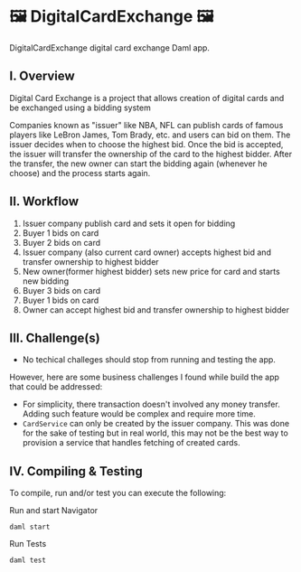 # 🖼️ DigitalCardExchange 🖼️

DigitalCardExchange digital card exchange Daml app.

## I. Overview

Digital Card Exchange is a project that allows creation of digital cards and be exchanged using a bidding system

Companies known as "issuer" like NBA, NFL can publish cards of famous players like LeBron James, Tom Brady, etc. and users can bid on them. The issuer decides when to choose the highest bid. Once the bid is accepted, the issuer will transfer the ownership of the card to the highest bidder. After the transfer, the new owner can start the bidding again (whenever he choose) and the process starts again.

## II. Workflow

   1. Issuer company publish card and sets it open for bidding
   2. Buyer 1 bids on card
   3. Buyer 2 bids on card
   4. Issuer company (also current card owner) accepts highest bid and transfer ownership to highest bidder
   5. New owner(former highest bidder) sets new price for card and starts new bidding
   6. Buyer 3 bids on card
   7. Buyer 1 bids on card
   8. Owner can accept highest bid and transfer ownership to highest bidder

## III. Challenge(s)

* No techical challeges should stop from running and testing the app.

However, here are some business challenges I found while build the app that could be addressed:

* For simplicity, there transaction doesn't involved any money transfer. Adding such feature would be complex and require more time.
* `CardService` can only be created by the issuer company. This was done for the sake of testing but in real world, this may not be the best way to provision a service that handles fetching of created cards.

## IV. Compiling & Testing

To compile, run and/or test you can execute the following:

Run and start Navigator

```shell
daml start
```

Run Tests

```shell
daml test
```
